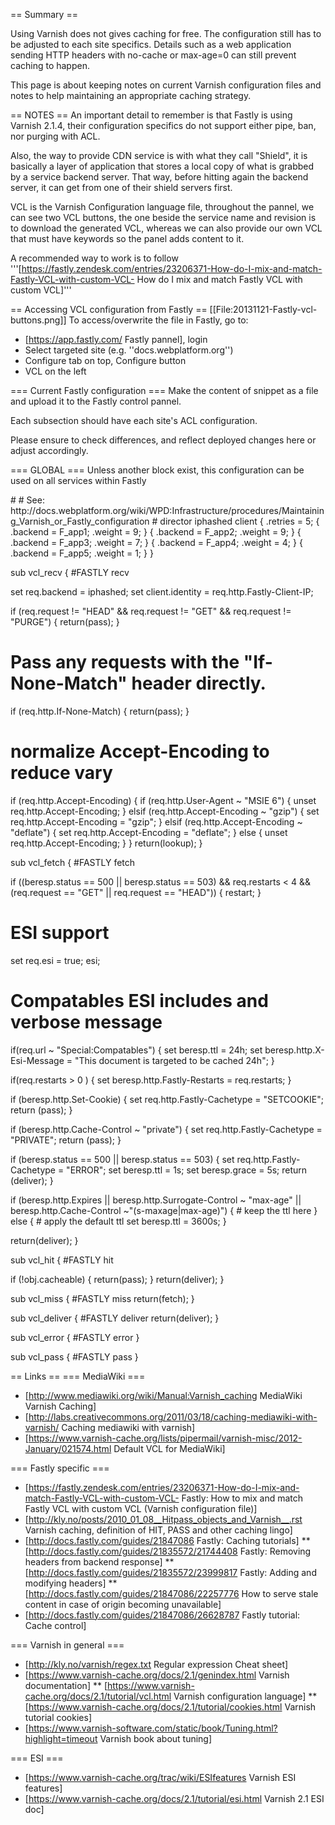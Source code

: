 == Summary ==

Using Varnish does not gives caching for free. The configuration still has to be adjusted to each site specifics. Details such as a web application sending HTTP headers with no-cache or max-age=0 can still prevent caching to happen.

This page is about keeping notes on current Varnish configuration files and notes to help maintaining an appropriate caching strategy. 

== NOTES ==
An important detail to remember is that Fastly is using Varnish 2.1.4, their configuration specifics do not support either pipe, ban, nor purging with ACL. 

Also, the way to provide CDN service is with what they call "Shield", it is basically a layer of application that stores a local copy of what is grabbed by a service backend server. That way, before hitting again the backend server, it can get from one of their shield servers first.

VCL is the Varnish Configuration language file, throughout the pannel, we can see two VCL buttons, the one beside the service name and revision is to download the generated VCL, whereas we can also provide our own VCL that must have keywords so the panel adds content to it.

A recommended way to work is to follow '''[https://fastly.zendesk.com/entries/23206371-How-do-I-mix-and-match-Fastly-VCL-with-custom-VCL-  How do I mix and match Fastly VCL with custom VCL]'''

== Accessing VCL configuration from Fastly ==
[[File:20131121-Fastly-vcl-buttons.png]]
To access/overwrite the file in Fastly, go to:
* [https://app.fastly.com/ Fastly pannel], login
* Select targeted site (e.g. ''docs.webplatform.org'')
* Configure tab on top, Configure button
* VCL on the left


=== Current Fastly configuration ===
Make the content of snippet as a file and upload it to the Fastly control pannel.

Each subsection should have each site's ACL configuration.



Please ensure to check differences, and reflect deployed changes here or adjust accordingly.

=== GLOBAL ===
Unless another block exist, this configuration can be used on all services within Fastly

<syntaxHighlight>
#
# See: http://docs.webplatform.org/wiki/WPD:Infrastructure/procedures/Maintaining_Varnish_or_Fastly_configuration
#
director iphashed client {
  .retries = 5;
  {
    .backend = F_app1;
    .weight = 9;
  }
  {
    .backend = F_app2;
    .weight = 9;
  }
  {
    .backend = F_app3;
    .weight = 7;
  }
  {
    .backend = F_app4;
    .weight = 4;
  }
  {
    .backend = F_app5;
    .weight = 1;
  }
}
 
sub vcl_recv {
#FASTLY recv
 
  set req.backend = iphashed;
  set client.identity = req.http.Fastly-Client-IP;
 
  if (req.request != "HEAD" && req.request != "GET" && req.request != "PURGE") {
    return(pass);
  }
 
  # Pass any requests with the "If-None-Match" header directly.
  if (req.http.If-None-Match)
  { return(pass); }
 
  # normalize Accept-Encoding to reduce vary
  if (req.http.Accept-Encoding) {
    if (req.http.User-Agent ~ "MSIE 6") {
      unset req.http.Accept-Encoding;
    } elsif (req.http.Accept-Encoding ~ "gzip") {
      set req.http.Accept-Encoding = "gzip";
    } elsif (req.http.Accept-Encoding ~ "deflate") {
      set req.http.Accept-Encoding = "deflate";
    } else {
      unset req.http.Accept-Encoding;
    }
  }
  return(lookup);
}
 
 
sub vcl_fetch {
#FASTLY fetch
 
  if ((beresp.status == 500 || beresp.status == 503) && req.restarts < 4 && (req.request == "GET" || req.request == "HEAD")) {
    restart;
  } 

  # ESI support
  set req.esi = true;
  esi;

  # Compatables ESI includes and verbose message
  if(req.url ~ "Special:Compatables") {
    set beresp.ttl = 24h;
    set beresp.http.X-Esi-Message = "This document is targeted to be cached 24h";
  }

  if(req.restarts > 0 ) {
    set beresp.http.Fastly-Restarts = req.restarts;
  }
 
  if (beresp.http.Set-Cookie) {
    set req.http.Fastly-Cachetype = "SETCOOKIE";
    return (pass);
  }
 
  if (beresp.http.Cache-Control ~ "private") {
    set req.http.Fastly-Cachetype = "PRIVATE";
    return (pass);
  }
 
  if (beresp.status == 500 || beresp.status == 503) {
    set req.http.Fastly-Cachetype = "ERROR";
    set beresp.ttl = 1s;
    set beresp.grace = 5s;
    return (deliver);
  }
 
 
  if (beresp.http.Expires || beresp.http.Surrogate-Control ~ "max-age" || beresp.http.Cache-Control ~"(s-maxage|max-age)") {
    # keep the ttl here
  } else {
    # apply the default ttl
    set beresp.ttl = 3600s;
  }
 
  return(deliver);
}
 
sub vcl_hit {
#FASTLY hit
 
  if (!obj.cacheable) {
    return(pass);
  }
  return(deliver);
}
 
sub vcl_miss {
#FASTLY miss
  return(fetch);
}
 
sub vcl_deliver {
#FASTLY deliver
  return(deliver);
}
 
sub vcl_error {
#FASTLY error
}
 
sub vcl_pass {
#FASTLY pass
}
</syntaxHighlight>

== Links ==
=== MediaWiki ===
* [http://www.mediawiki.org/wiki/Manual:Varnish_caching MediaWiki Varnish Caching]
* [http://labs.creativecommons.org/2011/03/18/caching-mediawiki-with-varnish/ Caching mediawiki with varnish]
* [https://www.varnish-cache.org/lists/pipermail/varnish-misc/2012-January/021574.html Default VCL for MediaWiki]


=== Fastly specific ===
* [https://fastly.zendesk.com/entries/23206371-How-do-I-mix-and-match-Fastly-VCL-with-custom-VCL- Fastly: How to mix and match Fastly VCL with custom VCL (Varnish configuration file)]
* [http://kly.no/posts/2010_01_08__Hitpass_objects_and_Varnish__.rst Varnish caching, definition of HIT, PASS and other caching lingo]
* [http://docs.fastly.com/guides/21847086 Fastly: Caching tutorials]
** [http://docs.fastly.com/guides/21835572/21744408 Fastly: Removing headers from backend response]
** [http://docs.fastly.com/guides/21835572/23999817 Fastly: Adding and modifying headers]
** [http://docs.fastly.com/guides/21847086/22257776 How to serve stale content in case of origin becoming unavailable]
* [http://docs.fastly.com/guides/21847086/26628787 Fastly tutorial: Cache control]

=== Varnish in general ===
* [http://kly.no/varnish/regex.txt Regular expression Cheat sheet]
* [https://www.varnish-cache.org/docs/2.1/genindex.html Varnish documentation]
** [https://www.varnish-cache.org/docs/2.1/tutorial/vcl.html Varnish configuration language]
** [https://www.varnish-cache.org/docs/2.1/tutorial/cookies.html Varnish tutorial cookies]
* [https://www.varnish-software.com/static/book/Tuning.html?highlight=timeout Varnish book about tuning]

=== ESI ===
* [https://www.varnish-cache.org/trac/wiki/ESIfeatures Varnish ESI features]
* [https://www.varnish-cache.org/docs/2.1/tutorial/esi.html Varnish 2.1 ESI doc]